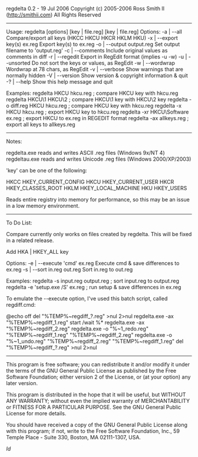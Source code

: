 regdelta 0.2 - 19 Jul 2006
Copyright (c) 2005-2006 Ross Smith II (http://smithii.com) All Rights Reserved

------------------------------------------------------------------------------

Usage: regdelta [options] [key | file.reg] [key | file.reg]
Options:
-a | --all                  Compare/export all keys (HKCC HKCU HKCR HKLM HKU)
-x | --export key(s) ex.reg Export key(s) to ex.reg
-o | --output output.reg    Set output filename to 'output.reg'
-c | --comments             Include original values as comments in diff
-r | --regedit              Export in RegEdit format (implies -u -w)
-u | --unsorted             Do not sort the keys or values, as RegEdit
-w | --wordwrap             Wordwrap at 78 chars, as RegEdit
-v | --verbose              Show warnings that are normally hidden
-V | --version              Show version & copyright information & quit
-? | --help                 Show this help message and quit

Examples:
 regdelta HKCU hkcu.reg              ; compare HKCU key with hkcu.reg
 regdelta HKCU\1 HKCU\2              ; compare HKCU\1 key with HKCU\2 key
 regdelta -o diff.reg HKCU hkcu.reg  ; compare HKCU key with hkcu.reg
 regdelta -x HKCU hkcu.reg           ; export HKCU key to hkcu.reg
 regdelta -xr HKCU\Software ex.reg   ; export HKCU to ex.reg in REGEDIT format
 regdelta -ax allkeys.reg            ; export all keys to allkeys.reg

------------------------------------------------------------------------------

Notes:

regdelta.exe  reads and writes ASCII .reg files (Windows 9x/NT 4)
regdeltau.exe reads and writes Unicode .reg files (Windows 2000/XP/2003)

'key' can be one of the following:

HKCC	HKEY_CURRENT_CONFIG 
HKCU	HKEY_CURRENT_USER 
HKCR	HKEY_CLASSES_ROOT 
HKLM	HKEY_LOCAL_MACHINE 
HKU		HKEY_USERS

Reads entire registry into memory for performance, so this may be an
issue in a low memory environment.

------------------------------------------------------------------------------

To Do List:

Compare currently only works on files created by regdelta. This will be
fixed in a related release.

Add HKA | HKEY_ALL key

Options:
-e | --execute 'cmd' ex.reg Execute cmd & save differences to ex.reg
-s | --sort in.reg out.reg  Sort in.reg to out.reg

Examples:
 regdelta -s input.reg output.reg    ; sort input.reg to output.reg
 regdelta -e 'setup.exe /S' ex.reg   ; run setup & save differences in ex.reg

To emulate the --execute option, I've used this batch script, called regdiff.cmd:

@echo off
del "%TEMP%\~regdiff_?.reg" >nul 2>nul
regdelta.exe -ax "%TEMP%\~regdiff_1.reg"
start /wait %*
regdelta.exe -ax "%TEMP%\~regdiff_2.reg"
regdelta.exe -o "%~1_redo.reg" "%TEMP%\~regdiff_1.reg" "%TEMP%\~regdiff_2.reg"
regdelta.exe -o "%~1_undo.reg" "%TEMP%\~regdiff_2.reg" "%TEMP%\~regdiff_1.reg"
del "%TEMP%\~regdiff_?.reg" >nul 2>nul

------------------------------------------------------------------------------

This program is free software; you can redistribute it and/or
modify it under the terms of the GNU General Public License
as published by the Free Software Foundation; either version 2
of the License, or (at your option) any later version.

This program is distributed in the hope that it will be useful,
but WITHOUT ANY WARRANTY; without even the implied warranty of
MERCHANTABILITY or FITNESS FOR A PARTICULAR PURPOSE.  See the
GNU General Public License for more details.

You should have received a copy of the GNU General Public License
along with this program; if not, write to the Free Software
Foundation, Inc., 59 Temple Place - Suite 330, Boston, MA  02111-1307, USA.

$Id$
